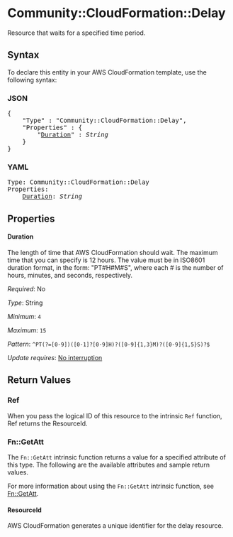 # Community::CloudFormation::Delay

Resource that waits for a specified time period.

## Syntax

To declare this entity in your AWS CloudFormation template, use the following syntax:

### JSON

<pre>
{
    "Type" : "Community::CloudFormation::Delay",
    "Properties" : {
        "<a href="#duration" title="Duration">Duration</a>" : <i>String</i>
    }
}
</pre>

### YAML

<pre>
Type: Community::CloudFormation::Delay
Properties:
    <a href="#duration" title="Duration">Duration</a>: <i>String</i>
</pre>

## Properties

#### Duration

The length of time that AWS CloudFormation should wait. The maximum time that you can specify is 12 hours. The value must be in ISO8601 duration format, in the form: "PT#H#M#S", where each # is the number of hours, minutes, and seconds, respectively.

_Required_: No

_Type_: String

_Minimum_: <code>4</code>

_Maximum_: <code>15</code>

_Pattern_: <code>^PT(?=[0-9])([0-1]?[0-9]H)?([0-9]{1,3}M)?([0-9]{1,5}S)?$</code>

_Update requires_: [No interruption](https://docs.aws.amazon.com/AWSCloudFormation/latest/UserGuide/using-cfn-updating-stacks-update-behaviors.html#update-no-interrupt)

## Return Values

### Ref

When you pass the logical ID of this resource to the intrinsic `Ref` function, Ref returns the ResourceId.

### Fn::GetAtt

The `Fn::GetAtt` intrinsic function returns a value for a specified attribute of this type. The following are the available attributes and sample return values.

For more information about using the `Fn::GetAtt` intrinsic function, see [Fn::GetAtt](https://docs.aws.amazon.com/AWSCloudFormation/latest/UserGuide/intrinsic-function-reference-getatt.html).

#### ResourceId

AWS CloudFormation generates a unique identifier for the delay resource.

